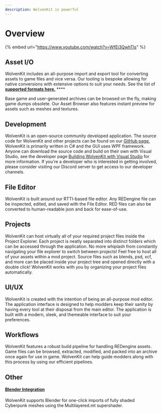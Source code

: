 ```yaml
---
description: WolvenKit is powerful
---
```


# Overview

{% embed url="https://www.youtube.com/watch?v=WfEi3QwhTIs" %}

## Asset I/O

WolvenKit includes an all-purpose import and export tool for converting assets to game files and vice versa. Our tooling is bespoke allowing for native conversions with extensive options to suit your needs. See the list of [**supported formats here.**](../wolvenkit-app/editor/import-export/#supported-formats) ****&#x20;

Base game and user-generated archives can be browsed on the fly, making game dumps obsolete. Our Asset Browser also features instant preview for assets such as meshes and textures.

## Development

WolvenKit is an open-source community developed application. The source code for WolvenKit and other projects can be found on our [GitHub page.](https://github.com/WolvenKit/) WolvenKit is primarily written in C# and the GUI uses WPF framework. Anyone can download the source code and build on their own with Visual Studio, see the developer page [Building WolvenKit with Visual Studio](../developers/building-wolvenkit-with-visual-studio.md) for more information. If you're a developer who is interested in getting involved, please consider visiting our Discord server to get access to our developer channels.

## File Editor

WolvenKit is built around our RTTI-based file editor. Any REDengine file can be inspected, edited, and saved with the File Editor. RED files can also be converted to human-readable json and back for ease-of-use.

## Projects

WolvenKit can host virtually all of your required project files inside the Project Explorer. Each project is neatly separated into distinct folders which can be accessed through the application. No more whiplash from constantly navigating your file explorer to switch between projects! Feel free to host all of your assets within a mod project. Source files such as blends, psd, xcf, and more can be placed inside your project tree and opened directly with a double click! WolvenKit works with you by organizing your project files automatically.

## UI/UX

WolvenKit is created with the intention of being an all-purpose mod editor. The application interface is designed to help modders keep their sanity by having every tool at their disposal from the main editor. The application is built with a modern, sleek, and themeable interface to suit your preferences.

## Workflows

WolvenKit features a robust build pipeline for handling REDengine assets. Game files can be browsed, extracted, modified, and packed into an archive once again for use in game. WolvenKit can help guide modders along with this process by using our efficient pipelines.

## Other

#### [Blender Integration](../wolvenkit-app/editor/import-export/blender-integration.md)

WolvenKit supports Blender for one-click imports of fully shaded Cyberpunk meshes using the Multilayered.mt supershader.
